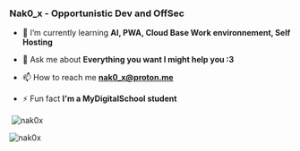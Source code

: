 <h3>Nak0_x - Opportunistic Dev and OffSec</h3>

- 🌱 I’m currently learning **AI, PWA, Cloud Base Work environnement, Self Hosting**

- 💬 Ask me about **Everything you want I might help you :3**

- 📫 How to reach me **nak0_x@proton.me**

- ⚡ Fun fact **I'm a MyDigitalSchool student**
<p>
<p align="left" >&nbsp;<img align="center" src="https://github-readme-stats.vercel.app/api?username=nak0x&show_icons=true&title_color=d99536&text_color=1d1c21&bg_color=f8f6fc&locale=en" alt="nak0x" /></p>
<p align="left"><img align="center" src="https://github-readme-stats.vercel.app/api/top-langs?username=nak0x&show_icons=true&title_color=d9952c&text_color=1d1c21&bg_color=f8f6fc&locale=en&layout=compact" alt="nak0x" /></p>
</p>
